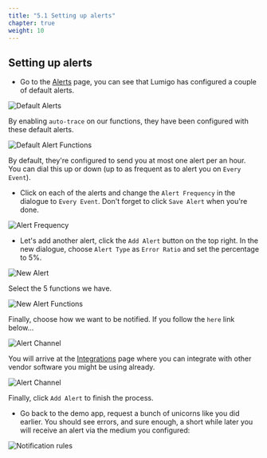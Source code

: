 ```yaml
---
title: "5.1 Setting up alerts"
chapter: true
weight: 10
---
```


## Setting up alerts

* Go to the [Alerts](https://platform.lumigo.io/config/issues) page, you can see that Lumigo has configured a couple of default alerts.

![Default Alerts](/images/mod05-lumigo-default-alerts-new.png)

By enabling `auto-trace` on our functions, they have been configured with these default alerts.

![Default Alert Functions](/images/mod05-lumigo-default-alert-functions.png)

By default, they're configured to send you at most one alert per an hour. You can dial this up or down (up to as frequent as to alert you on `Every Event`).

* Click on each of the alerts and change the `Alert Frequency` in the dialogue to `Every Event`. Don't forget to click `Save Alert` when you're done.

![Alert Frequency](/images/mod05-lumigo-alert-frequency.png)

* Let's add another alert, click the `Add Alert` button on the top right. In the new dialogue, choose `Alert Type` as `Error Ratio` and set the percentage to 5%.

![New Alert](/images/mod05-lumigo-new-alert.png)

Select the 5 functions we have.

![New Alert Functions](/images/mod05-lumigo-new-alert-functions.png)

Finally, choose how we want to be notified. If you follow the `here` link below...

![Alert Channel](/images/mod05-lumigo-new-alert-here.png)

You will arrive at the [Integrations](https://platform.lumigo.io/integrations) page where you can integrate with other vendor software you might be using already.

![Alert Channel](/images/mod05-lumigo-integrations.png)

Finally, click `Add Alert` to finish the process.

* Go back to the demo app, request a bunch of unicorns like you did earlier. You should see errors, and sure enough, a short while later you will receive an alert via the medium you configured:

![Notification rules](/images/mod05-lumigo-email-alert.png)